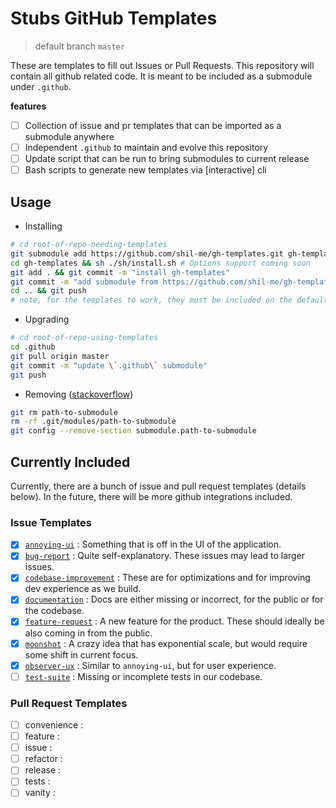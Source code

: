 # Stubs GitHub Templates
> default branch `master`

These are templates to fill out Issues or Pull Requests. This repository will contain all github related code. It is meant to be included as a submodule under `.github`.

**features**

- [ ] Collection of issue and pr templates that can be imported as a submodule anywhere
- [ ] Independent `.github` to maintain and evolve this repository
- [ ] Update script that can be run to bring submodules to current release
- [ ] Bash scripts to generate new templates via [interactive] cli

## Usage

- Installing
```sh
# cd root-of-repo-needing-templates
git submodule add https://github.com/shil-me/gh-templates.git gh-templates
cd gh-templates && sh ./sh/install.sh # Options support coming soon
git add . && git commit -m "install gh-templates"
git commit -m "add submodule from https://github.com/shil-me/gh-templates.git"
cd .. && git push
# note, for the templates to work, they must be included on the default branch of the repository #
```
- Upgrading
```sh
# cd root-of-repo-using-templates
cd .github
git pull origin master
git commit -m "update \`.github\` submodule"
git push
```
- Removing ([stackoverflow](https://stackoverflow.com/a/1260982))
```sh
git rm path-to-submodule
rm -rf .git/modules/path-to-submodule
git config --remove-section submodule.path-to-submodule
```

## Currently Included

Currently, there are a bunch of issue and pull request templates (details below). In the future, there will be more github integrations included.

### Issue Templates

- [x] [`annoying-ui`](./ISSUE_TEMPLATE/annoying-ui.yaml) : Something that is off in the UI of the application.
- [x] [`bug-report`](./ISSUE_TEMPLATE/bug-report.yaml) : Quite self-explanatory. These issues may lead to larger issues.
- [x] [`codebase-improvement`](./ISSUE_TEMPLATE/codebase-improvement.yaml) : These are for optimizations and for improving dev experience as we build.
- [x] [`documentation`](./ISSUE_TEMPLATE/documentation.yaml) : Docs are either missing or incorrect, for the public or for the codebase.
- [x] [`feature-request`](./ISSUE_TEMPLATE/feature-request.yaml) : A new feature for the product. These should ideally be also coming in from the public.
- [x] [`moonshot`](./ISSUE_TEMPLATE/moonshot.yaml) : A crazy idea that has exponential scale, but would require some shift in current focus.
- [x] [`observer-ux`](./ISSUE_TEMPLATE/observer-ux.yaml) : Similar to `annoying-ui`, but for user experience.
- [ ] [`test-suite`](./ISSUE_TEMPLATE/test-suite.yaml) : Missing or incomplete tests in our codebase.

### Pull Request Templates

- [ ] convenience :
- [ ] feature :
- [ ] issue :
- [ ] refactor :
- [ ] release : 
- [ ] tests :
- [ ] vanity :
